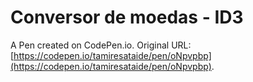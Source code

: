 # Conversor de moedas - ID3

A Pen created on CodePen.io. Original URL: [https://codepen.io/tamiresataide/pen/oNpvpbp](https://codepen.io/tamiresataide/pen/oNpvpbp).


